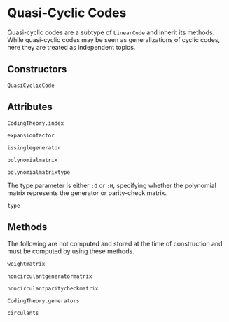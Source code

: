 # Quasi-Cyclic Codes

Quasi-cyclic codes are a subtype of `LinearCode` and inherit its methods. While quasi-cyclic codes may be seen as generalizations of cyclic codes, here they are treated as independent topics.

## Constructors

```@docs
QuasiCyclicCode
```

## Attributes

```@docs
CodingTheory.index
```

```@docs
expansionfactor
```

```@docs
issinglegenerator
```

```@docs
polynomialmatrix
```

```@docs
polynomialmatrixtype
```

The type parameter is either `:G` or `:H`, specifying whether the polynomial matrix represents the generator or parity-check matrix.
```@docs
type
```

## Methods

The following are not computed and stored at the time of construction and must be computed by using these methods.

```@docs
weightmatrix
```

```@docs
noncirculantgeneratormatrix
```

```@docs
noncirculantparitycheckmatrix
```

```@docs
CodingTheory.generators
```

```@docs
circulants
```
